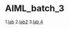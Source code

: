 # AIML_batch_3
1.[lab](https://github.com/vyshnavi-05/AIML_batch_3/blob/main/assignment2.ipynb)
2.[lab2](https://github.com/vyshnavi-05/AIML_batch_3/blob/main/assignment3.ipynb)
3.[lab 4](https://github.com/vyshnavi-05/AIML_batch_3/blob/main/assignment%204.ipynb)
